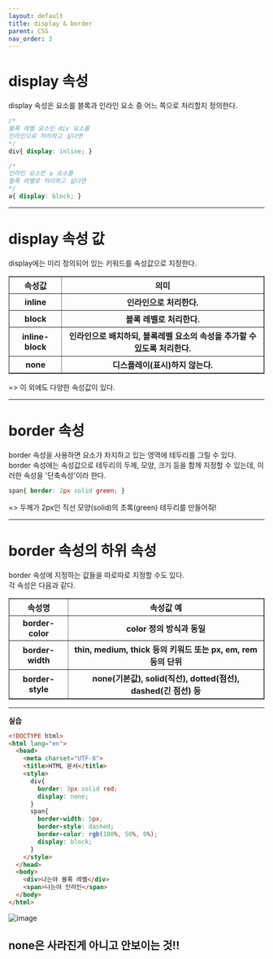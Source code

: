 ```yaml
---
layout: default
title: display & border
parent: CSS
nav_order: 3
---
```


# display 속성  
display 속성은 요소를 블록과 인라인 요소 중 어느 쪽으로 처리할지 정의한다.  
```css
/*
블록 레벨 요소인 div 요소를
인라인으로 처리하고 싶다면
*/
div{ display: inline; }
```  

````css
/*
인라인 요소인 a 요소를
블록 레벨로 처리하고 싶다면
*/
a{ display: block; }
````  

<hr>  

# display 속성 값  
display에는 미리 정의되어 있는 키워드를 속성값으로 지정한다.  
<table border="1">
<tr>
  <th>속성값</th>
  <th>의미</th>
</tr>
<tr>
  <th>inline</th>
  <th>인라인으로 처리한다.</th>
</tr>
<tr>
  <th>block</th>
  <th>블록 레벨로 처리한다.</th>
</tr>
<tr>
  <th>inline-block</th>
  <th>인라인으로 배치하되, 블록레벨 요소의 속성을 추가할 수 있도록 처리한다.</th>
</tr>
<tr>
  <th>none</th>
  <th>디스플레이(표시)하지 않는다.</th>
</tr>
</table>
=> 이 외에도 다양한 속성값이 있다.  

<hr>  

# border 속성  
border 속성을 사용하면 요소가 차지하고 있는 영역에 테두리를 그릴 수 있다.  
border 속성에는 속성값으로 테두리의 두께, 모양, 크기 등을 함께 지정할 수 있는데, 이러한 속성을 '단축속성'이라 한다.  
```css
span{ border: 2px solid green; }
```  
=> 두께가 2px인 직선 모양(solid)의 초록(green) 테두리를 만들어줘!  

<hr>  

# border 속성의 하위 속성  
border 속성에 지정하는 값들을 따로따로 지정할 수도 있다.  
각 속성은 다음과 같다.  
<table border="1">
<tr>
  <th>속성명</th>
  <th>속성값 예</th>
</tr>
<tr>
  <th>border-color</th>
  <th>color 정의 방식과 동일</th>
</tr>
<tr>
  <th>border-width</th>
  <th>thin, medium, thick 등의 키워드 또는 px, em, rem 등의 단위</th>
</tr>
<tr>
  <th>border-style</th>
  <th>none(기본값), solid(직선), dotted(점선), dashed(긴 점선) 등</th>
</tr>
</table>

<hr>  

**실습**  
````html
<!DOCTYPE html>
<html lang="en">
  <head>
    <meta charset="UTF-8">
    <title>HTML 문서</title>
    <style>
      div{ 
        border: 3px solid red;
        display: none;
      }
      span{
        border-width: 5px;
        border-style: dashed;
        border-color: rgb(100%, 50%, 0%);
        display: block;
      }
    </style>
  </head>
  <body>
    <div>나는야 블록 레벨</div>
    <span>나는야 인라인</span>
  </body>
</html>
````  
![image](https://github.com/jjsok73379/jjsok73379.github.io/assets/114732330/f4acc955-6361-4779-96f7-cd02d0fc7b18)  
## none은 사라진게 아니고 안보이는 것!!